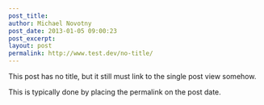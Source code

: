 ```yaml
---
post_title:
author: Michael Novotny
post_date: 2013-01-05 09:00:23
post_excerpt:
layout: post
permalink: http://www.test.dev/no-title/
---
```

This post has no title, but it still must link to the single post view somehow.

This is typically done by placing the permalink on the post date.